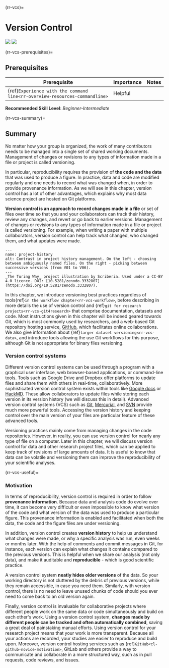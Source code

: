 (rr-vcs)=
# Version Control
[![](https://img.shields.io/static/v1?label=pathway&message=Early%20Career%20Researchers&color=blue)](/early-career-researchers.md)
[![](https://img.shields.io/static/v1?label=pathway&message=Research%20Software%20Engineers&color=white)](/research-software-engineers.md)

(rr-vcs-prerequisites)=
## Prerequisites

| Prerequisite | Importance | Notes |
| -------------|----------|------|
| {ref}`Experience with the command line<rr-overview-resources-commandline>` | Helpful |  |

**Recommended Skill Level**: _Beginner-Intermediate_

(rr-vcs-summary)=
## Summary

No matter how your group is organized, the work of many contributors needs to be managed into a single set of shared working documents.
Management of changes or revisions to any types of information made in a file or project is called versioning.

In particular, reproducibility requires the provision of **the code and the data** that was used to produce a figure.
In practice, data and code are modified regularly and one needs to record what was changed when, in order to provide provenance information. 
As we will see in this chapter, version control has a lot of other advantages, which explains why most data science project are hosted on Git platforms.

**Version control is an approach to record changes made in a file** or set of files over time so that you and your collaborators can track their history, review any changes, and revert or go back to earlier versions. 
Management of changes or revisions to any types of information made in a file or project is called versioning.
For example, when writing a paper with multiple collaborators, version control can help track what changed, who changed them, and what updates were made.



```{figure}  ../figures/project-history.*
---
name: project-history
alt: Contrast in project history management. On the left - choosing between ambiguously named files. On the right - picking between successive versions (from V01 to V06).
---
_The Turing Way_ project illustration by Scriberia. Used under a CC-BY 4.0 licence. DOI: [10.5281/zenodo.3332807](https://doi.org/10.5281/zenodo.3332807).
```


In this chapter, we introduce  versioning best practices regardless of tools{ref}`in the workflow chapter<rr-vcs-workflow>`, before describing in more details the use of version control and {ref}`git for research projects<rr-vcs-git4research>` that comprise  documentation, datasets and code.
Most instructions given in this chapter will be indeed geared towards Git, which is most commonly used by researchers, and a web-based Git repository hosting service, [GitHub](https://github.com/), which facilitates online collaborations. 
We also give information about {ref}`larger dataset versioning<rr-vcs-data>`, and introduce tools allowing the use Git workflows for this purpose, although Git is not appropriate for binary files versioning.

### Version control systems

Different version control systems can be used through a program with a graphical user interface, web browser-based applications, or command-line tools.
Tools such as Google Drive and Dropbox offer platforms to update files and share them with others in real-time, collaboratively.
More sophisticated version control system exists within tools like [Google docs](https://docs.google.com/) or [HackMD](http://hackmd.io/).
These allow collaborators to update files while storing each version in its version history (we will discuss this in detail).
Advanced version control systems (VCS) such as [Git](https://en.wikipedia.org/wiki/Git), [Mercurial](https://www.mercurial-scm.org/), and [SVN](https://subversion.apache.org/) provide much more powerful tools.
Accessing the version history and keeping control over the main version of your files are particular feature of these advanced tools.

Versioning practices mainly come from managing changes in the code repositories.
However, in reality, you can use version control for nearly any type of file on a computer.
Later in this chapter, we will discuss version control for data and other research project files, which can be applied to keep track of revisions of large amounts of data.
It is useful to know that data can be volatile and versioning them can improve the reproducibility of your scientific analyses.



(rr-vcs-useful)=
### Motivation

In terms of reproducibility, version control is required in order to follow **provenance information**.
Because data and analysis code do evolve over time, it can become very difficult or even impossible to know what version of the code and what version of the data was used to produce a particular figure.
This provenance information is enabled and facilitated when both the data, the code and the figure files are under versioning.

In addition, version control creates **version history** to help us understand what changes were made, or why a specific analysis was run, even weeks or months later.
With the help of comments and commit messages in Git, for instance, each version can explain what changes it contains compared to the previous versions.
This is helpful when we share our analysis (not only data), and make it auditable and **reproducible** - which is good scientific practice.

A version control system **neatly hides older versions** of the data. 
So your working directory is not cluttered by the debris of previous versions, while they remain accessible, in case you need them.
Similarly, with version control, there is no need to leave unused chunks of code should you ever need to come back to an old version again.


Finally, version control is invaluable for collaborative projects where different people work on the same data or code simultaneously and build on each other's work.
Using a version control system, **changes made by different people can be tracked and often automatically combined**, saving a great deal of painstaking manual efforts.
Using version control for your research project means that your work is more transparent. 
Because all your actions are recorded, your studies are easier to reproduce and build upon.
Moreover, version control hosting services such as {ref}`GitHub<cl-github-novice-motivation>`, GitLab and others provide a way to communicate and collaborate in a more structured way, such as in pull requests, code reviews, and issues.
